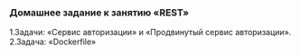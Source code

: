 ### Домашнее задание к занятию «REST»
1.Задачи: «Сервис авторизации» и «Продвинутый сервис авторизации».
2.Задача: «Dockerfile»
